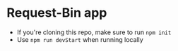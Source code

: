 # Request-Bin app

- If you're cloning this repo, make sure to run `npm init`
- Use `npm run devStart` when running locally
